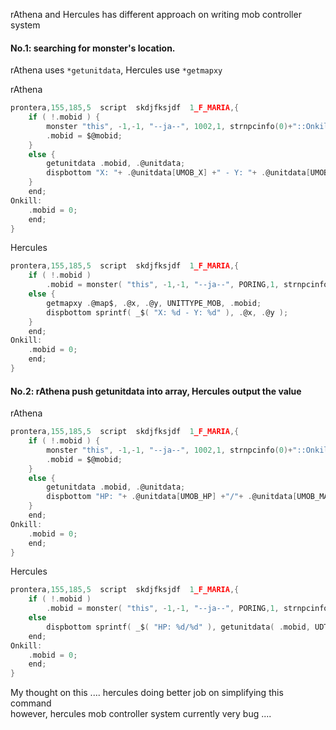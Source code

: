rAthena and Hercules has different approach on writing mob controller system

#### No.1: searching for monster's location.
rAthena uses `*getunitdata`, Hercules use `*getmapxy`

rAthena
```c
prontera,155,185,5	script	skdjfksjdf	1_F_MARIA,{
	if ( !.mobid ) {
		monster "this", -1,-1, "--ja--", 1002,1, strnpcinfo(0)+"::Onkill";
		.mobid = $@mobid;
	}
	else {
		getunitdata .mobid, .@unitdata;
		dispbottom "X: "+ .@unitdata[UMOB_X] +" - Y: "+ .@unitdata[UMOB_Y];
	}
	end;
Onkill:
	.mobid = 0;
	end;
}
```
Hercules
```c
prontera,155,185,5	script	skdjfksjdf	1_F_MARIA,{
	if ( !.mobid )
		.mobid = monster( "this", -1,-1, "--ja--", PORING,1, strnpcinfo(NPC_NAME)+"::Onkill" );
	else {
		getmapxy .@map$, .@x, .@y, UNITTYPE_MOB, .mobid;
		dispbottom sprintf( _$( "X: %d - Y: %d" ), .@x, .@y );
	}
	end;
Onkill:
	.mobid = 0;
	end;
}
```

#### No.2: rAthena push getunitdata into array, Hercules output the value
rAthena
```c
prontera,155,185,5	script	skdjfksjdf	1_F_MARIA,{
	if ( !.mobid ) {
		monster "this", -1,-1, "--ja--", 1002,1, strnpcinfo(0)+"::Onkill";
		.mobid = $@mobid;
	}
	else {
		getunitdata .mobid, .@unitdata;
		dispbottom "HP: "+ .@unitdata[UMOB_HP] +"/"+ .@unitdata[UMOB_MAXHP];
	}
	end;
Onkill:
	.mobid = 0;
	end;
}
```
Hercules
```c
prontera,155,185,5	script	skdjfksjdf	1_F_MARIA,{
	if ( !.mobid )
		.mobid = monster( "this", -1,-1, "--ja--", PORING,1, strnpcinfo(NPC_NAME)+"::Onkill" );
	else
		dispbottom sprintf( _$( "HP: %d/%d" ), getunitdata( .mobid, UDT_HP ), getunitdata( .mobid, UDT_MAXHP ) );
	end;
Onkill:
	.mobid = 0;
	end;
}
```

My thought on this .... hercules doing better job on simplifying this command  
however, hercules mob controller system currently very bug ....

